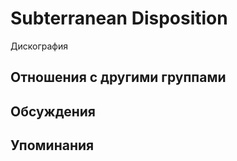 # Subterranean Disposition

Дискография

## Отношения с другими группами


## Обсуждения


## Упоминания

